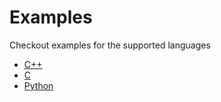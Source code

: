 # Examples

Checkout examples for the supported languages

- [C++](/examples/cpp/)
- [C](/examples/c/)
- [Python](/examples/py/)
